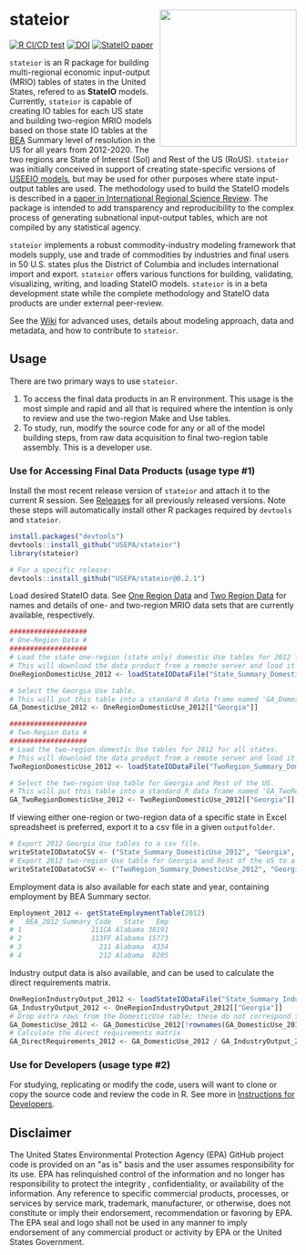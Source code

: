 # stateior <img src="inst/img/logo.png" align="right" width="240" />
<!-- badges: start -->
[![R CI/CD test](https://github.com/USEPA/stateior/actions/workflows/R-CMD-check.yaml/badge.svg)](https://github.com/USEPA/stateior/actions/workflows/R-CMD-check.yaml)
[![DOI](https://zenodo.org/badge/279373285.svg)](https://zenodo.org/badge/latestdoi/279373285)
[![StateIO paper](http://img.shields.io/badge/StateIO%20paper-10.3390/app12094469-blue.svg)](https://doi.org/10.1177/01600176221145874)
<!-- badges: end -->

`stateior` is an R package for building multi-regional economic input-output (MRIO) tables of states in the United States, refered to as **StateIO** models. 
Currently, `stateior` is capable of creating IO tables for each US state and building two-region MRIO models based on those state IO tables at the [BEA](https://www.bea.gov/) Summary level of resolution in the US for all years from 2012-2020.
The two regions are State of Interest (SoI) and Rest of the US (RoUS).
`stateior` was initially conceived in support of creating state-specific versions of [USEEIO models](https://www.epa.gov/land-research/us-environmentally-extended-input-output-useeio-models), but may be used for other purposes where state input-output tables are used.
The methodology used to build the StateIO models is described in a [paper in International Regional Science Review](https://doi.org/10.1177/01600176221145874).
The package is intended to add transparency and reproducibility to the complex process of generating subnational input-output tables, which are not compiled by any statistical agency.

`stateior` implements a robust commodity-industry modeling framework that models supply, use and trade of commodities by industries and final users in 50 U.S. states plus the District of Columbia and includes international import and export. 
`stateior` offers various functions for building, validating, visualizing, writing, and loading StateIO models.
`stateior` is in a beta development state while the complete methodology and StateIO data products are under external peer-review.

See the [Wiki](https://github.com/USEPA/stateior/wiki) for advanced uses, details about modeling approach, data and metadata, and how to contribute to `stateior`.

## Usage

There are two primary ways to use `stateior`.
1. To access the final data products in an R environment. This usage is the most simple and rapid and all that is required where the intention is only to review and use the two-region Make and Use tables. 
2. To study, run, modify the source code for any or all of the model building steps, from raw data acquisition to final two-region table assembly. This is a developer use. 

### Use for Accessing Final Data Products (usage type #1)

Install the most recent release version of `stateior` and attach it to the current R session. See [Releases](https://github.com/USEPA/stateior/releases) for all previously released versions. Note these steps will automatically install other R packages required by `devtools` and `stateior`. 

```r
install.packages("devtools")
devtools::install_github("USEPA/stateior")
library(stateior)
```

```r
# For a specific release:
devtools::install_github("USEPA/stateior@0.2.1")
```

Load desired StateIO data. See [One Region Data](format_specs/OneRegionData.md#data) and [Two Region Data](format_specs/TwoRegionData.md#data) for names and details of one- and two-region MRIO data sets that are currently available, respectively.

```r
###################
# One-Region Data #
###################
# Load the state one-region (state only) domestic Use tables for 2012 for all states.
# This will download the data product from a remote server and load it into your R session as an R list. 
OneRegionDomesticUse_2012 <- loadStateIODataFile("State_Summary_DomesticUse_2012")

# Select the Georgia Use table.
# This will put this table into a standard R data frame named 'GA_DomesticUse_2012'.
GA_DomesticUse_2012 <- OneRegionDomesticUse_2012[["Georgia"]]

###################
# Two-Region Data #
###################
# Load the two-region domestic Use tables for 2012 for all states.
# This will download the data product from a remote server and load it into your R session as an R list. 
TwoRegionDomesticUse_2012 <- loadStateIODataFile("TwoRegion_Summary_DomesticUse_2012")

# Select the two-region Use table for Georgia and Rest of the US.
# This will put this table into a standard R data frame named 'GA_TwoRegionDomesticUse_2012'.
GA_TwoRegionDomesticUse_2012 <- TwoRegionDomesticUse_2012[["Georgia"]]
```

If viewing either one-region or two-region data of a specific state in Excel spreadsheet is preferred, export it to a csv file in a given `outputfolder`.

```r
# Export 2012 Georgia Use tables to a csv file.
writeStateIODatatoCSV <- ("State_Summary_DomesticUse_2012", "Georgia", outputfolder)
# Export 2012 two-region Use table for Georgia and Rest of the US to a csv file.
writeStateIODatatoCSV <- ("TwoRegion_Summary_DomesticUse_2012", "Georgia", outputfolder)
```

Employment data is also available for each state and year, containing employment by BEA Summary sector.

```r
Employment_2012 <- getStateEmploymentTable(2012)
#   BEA_2012_Summary_Code   State   Emp
# 1                 111CA Alabama 38191
# 2                 113FF Alabama 15773
# 3                   211 Alabama  4334
# 4                   212 Alabama  8205
```

Industry output data is also available, and can be used to calculate the direct requirements matrix.

```r
OneRegionIndustryOutput_2012 <- loadStateIODataFile("State_Summary_IndustryOutput_2012")
GA_IndustryOutput_2012 <- OneRegionIndustryOutput_2012[["Georgia"]]
# Drop extra rows from the DomesticUse table; these do not correspond to actual BEA Summary industries.
GA_DomesticUse_2012 <- GA_DomesticUse_2012[!rownames(GA_DomesticUse_2012) %in% c("V001", "V002", "V003", "Used", "Other"), ]
# Calculate the direct requirements matrix
GA_DirectRequirements_2012 <- GA_DomesticUse_2012 / GA_IndustryOutput_2012$Output
```

### Use for Developers (usage type #2)

For studying, replicating or modify the code, users will want to clone or copy the source code and review the code in R. See more in [Instructions for Developers](https://github.com/USEPA/stateior/wiki/Instructions-for-developers).

## Disclaimer

The United States Environmental Protection Agency (EPA) GitHub project code is provided on an "as is" basis and the user assumes responsibility for its use.  EPA has relinquished control of the information and no longer has responsibility to protect the integrity , confidentiality, or availability of the information.  Any reference to specific commercial products, processes, or services by service mark, trademark, manufacturer, or otherwise, does not constitute or imply their endorsement, recommendation or favoring by EPA.  The EPA seal and logo shall not be used in any manner to imply endorsement of any commercial product or activity by EPA or the United States Government.
 
